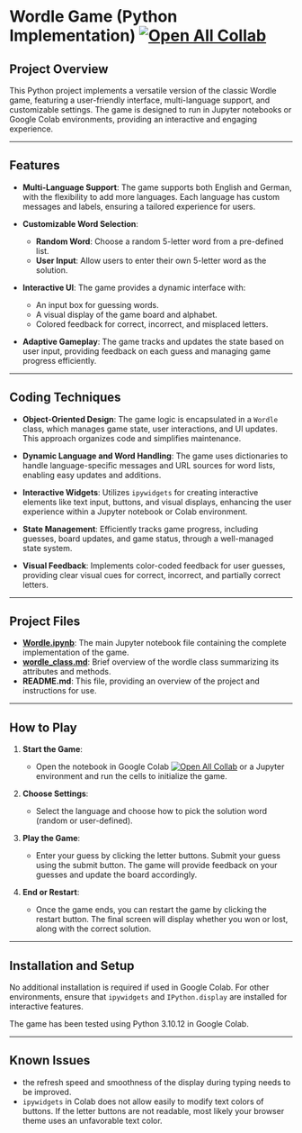 # Wordle Game (Python Implementation) [![Open All Collab](https://colab.research.google.com/assets/colab-badge.svg)](https://colab.research.google.com/github/MHoffmannAC/wordle/blob/main/Wordle.ipynb)


## Project Overview

This Python project implements a versatile version of the classic Wordle game, featuring a user-friendly interface, multi-language support, and customizable settings. The game is designed to run in Jupyter notebooks or Google Colab environments, providing an interactive and engaging experience.

-----

## Features

- **Multi-Language Support**: The game supports both English and German, with the flexibility to add more languages. Each language has custom messages and labels, ensuring a tailored experience for users.

- **Customizable Word Selection**:
  - **Random Word**: Choose a random 5-letter word from a pre-defined list.
  - **User Input**: Allow users to enter their own 5-letter word as the solution.

- **Interactive UI**: The game provides a dynamic interface with:
  - An input box for guessing words.
  - A visual display of the game board and alphabet.
  - Colored feedback for correct, incorrect, and misplaced letters.

- **Adaptive Gameplay**: The game tracks and updates the state based on user input, providing feedback on each guess and managing game progress efficiently.

-----

## Coding Techniques

- **Object-Oriented Design**: The game logic is encapsulated in a `Wordle` class, which manages game state, user interactions, and UI updates. This approach organizes code and simplifies maintenance.

- **Dynamic Language and Word Handling**: The game uses dictionaries to handle language-specific messages and URL sources for word lists, enabling easy updates and additions.

- **Interactive Widgets**: Utilizes `ipywidgets` for creating interactive elements like text input, buttons, and visual displays, enhancing the user experience within a Jupyter notebook or Colab environment.

- **State Management**: Efficiently tracks game progress, including guesses, board updates, and game status, through a well-managed state system.

- **Visual Feedback**: Implements color-coded feedback for user guesses, providing clear visual cues for correct, incorrect, and partially correct letters.

-----

## Project Files

- [**Wordle.ipynb**](https://github.com/MHoffmannAC/wordle/blob/main/Wordle.ipynb): The main Jupyter notebook file containing the complete implementation of the game.
- [**wordle_class.md**](https://github.com/MHoffmannAC/wordle/blob/main/wordle_class.md): Brief overview of the wordle class summarizing its attributes and methods.
- **README.md**: This file, providing an overview of the project and instructions for use.

-----

## How to Play

1. **Start the Game**:
   - Open the notebook in Google Colab [![Open All Collab](https://colab.research.google.com/assets/colab-badge.svg)](https://colab.research.google.com/github/MHoffmannAC/wordle/blob/main/Wordle.ipynb) or a Jupyter environment and run the cells to initialize the game.

2. **Choose Settings**:
   - Select the language and choose how to pick the solution word (random or user-defined).

3. **Play the Game**:
   - Enter your guess by clicking the letter buttons. Submit your guess using the submit button. The game will provide feedback on your guesses and update the board accordingly.

4. **End or Restart**:
   - Once the game ends, you can restart the game by clicking the restart button. The final screen will display whether you won or lost, along with the correct solution.

-----

## Installation and Setup

No additional installation is required if used in Google Colab. For other environments, ensure that `ipywidgets` and `IPython.display` are installed for interactive features.

The game has been tested using Python 3.10.12 in Google Colab.

-----

## Known Issues

- the refresh speed and smoothness of the display during typing needs to be improved.
- `ipywidgets` in Colab does not allow easily to modify text colors of buttons. If the letter buttons are not readable, most likely your browser theme uses an unfavorable text color.
